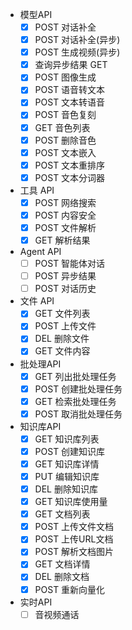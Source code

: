- 模型API
    - [x] POST 对话补全
    - [x] POST 对话补全(异步)
    - [x] POST 生成视频(异步)
    - [x] 查询异步结果 GET
    - [x] POST 图像生成
    - [x] POST 语音转文本
    - [x] POST 文本转语音
    - [x] POST 音色复刻
    - [x] GET 音色列表
    - [x] POST 删除音色
    - [x] POST 文本嵌入
    - [x] POST 文本重排序
    - [x] POST 文本分词器
- 工具 API
    - [x] POST 网络搜索
    - [x] POST 内容安全
    - [x] POST 文件解析
    - [x] GET 解析结果
- Agent API
    - [ ] POST 智能体对话
    - [ ] POST 异步结果
    - [ ] POST 对话历史
- 文件 API
    - [x] GET 文件列表
    - [x] POST 上传文件
    - [x] DEL 删除文件
    - [x] GET 文件内容

- 批处理API
    - [x] GET 列出批处理任务
    - [x] POST 创建批处理任务
    - [x] GET 检索批处理任务
    - [x] POST 取消批处理任务
- 知识库API
    - [x] GET 知识库列表
    - [x] POST 创建知识库
    - [x] GET 知识库详情
    - [x] PUT 编辑知识库
    - [x] DEL 删除知识库
    - [x] GET 知识库使用量
    - [x] GET 文档列表
    - [x] POST 上传文件文档
    - [x] POST 上传URL文档
    - [x] POST 解析文档图片
    - [x] GET 文档详情
    - [x] DEL 删除文档
    - [x] POST 重新向量化
- 实时API
    - [ ] 音视频通话